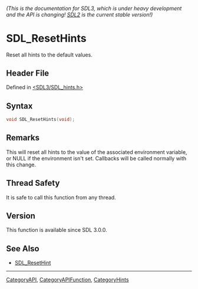 ###### (This is the documentation for SDL3, which is under heavy development and the API is changing! [SDL2](https://wiki.libsdl.org/SDL2/) is the current stable version!)
# SDL_ResetHints

Reset all hints to the default values.

## Header File

Defined in [<SDL3/SDL_hints.h>](https://github.com/libsdl-org/SDL/blob/main/include/SDL3/SDL_hints.h)

## Syntax

```c
void SDL_ResetHints(void);
```

## Remarks

This will reset all hints to the value of the associated environment
variable, or NULL if the environment isn't set. Callbacks will be called
normally with this change.

## Thread Safety

It is safe to call this function from any thread.

## Version

This function is available since SDL 3.0.0.

## See Also

- [SDL_ResetHint](SDL_ResetHint)

----
[CategoryAPI](CategoryAPI), [CategoryAPIFunction](CategoryAPIFunction), [CategoryHints](CategoryHints)

